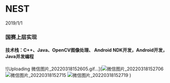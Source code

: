 # NEST
2019/1/1
### 国赛上层实现
#### 技术栈：C++、Java、OpenCV图像处理、 Android NDK开发，Android开发，Java并发编程
![Uploading 微信图片_20220318152605.gif…](![微信图片_20220318152706](https://user-images.githubusercontent.com/33798164/158956207-25b80dee-6178-44e2-a51f-4cbbbcb9e957.gif)
![微信图片_20220318152715](https://user-images.githubusercontent.com/33798164/158956211-ffdd2afa-58a6-4742-8d4f-6c94b39cb0a9.gif)
![微信图片_20220318152719](https://user-images.githubusercontent.com/33798164/158956221-a053df9a-a2b4-4104-87d1-baa2cb1a5539.gif)
)
